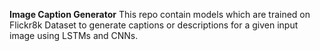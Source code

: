 **Image Caption Generator**
This repo contain models which are trained on Flickr8k Dataset to generate captions or descriptions for a given input image using LSTMs and CNNs.
